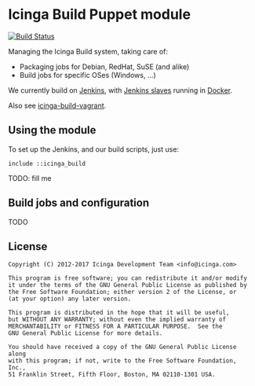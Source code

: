 Icinga Build Puppet module
==========================

[![Build Status](https://travis-ci.org/Icinga/puppet-icinga_build.svg?branch=master)](https://travis-ci.org/Icinga/puppet-icinga_build)

Managing the Icinga Build system, taking care of:

* Packaging jobs for Debian, RedHat, SuSE (and alike)
* Build jobs for specific OSes (Windows, ...)

We currently build on [Jenkins], with [Jenkins slaves] running in [Docker].

Also see [icinga-build-vagrant].

## Using the module

To set up the Jenkins, and our build scripts, just use:

``` puppet
include ::icinga_build
```

TODO: fill me

## Build jobs and configuration

TODO

## License

    Copyright (C) 2012-2017 Icinga Development Team <info@icinga.com>

    This program is free software; you can redistribute it and/or modify
    it under the terms of the GNU General Public License as published by
    the Free Software Foundation; either version 2 of the License, or
    (at your option) any later version.

    This program is distributed in the hope that it will be useful,
    but WITHOUT ANY WARRANTY; without even the implied warranty of
    MERCHANTABILITY or FITNESS FOR A PARTICULAR PURPOSE.  See the
    GNU General Public License for more details.

    You should have received a copy of the GNU General Public License along
    with this program; if not, write to the Free Software Foundation, Inc.,
    51 Franklin Street, Fifth Floor, Boston, MA 02110-1301 USA.

[Jenkins]: https://jenkins.io
[Jenkins slaves]: https://wiki.jenkins-ci.org/display/JENKINS/Distributed+builds
[Docker]: https://www.docker.com
[icinga-build-vagrant]: https://github.com/Icinga/icinga-build-vagrant
